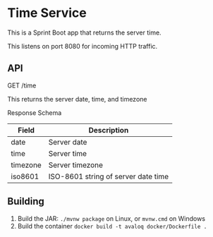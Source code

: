 Time Service
============

This is a Sprint Boot app that returns the server time.

This listens on port 8080 for incoming HTTP traffic.

API
---

GET /time

This returns the server date, time, and timezone

Response Schema

| Field     | Description                         |
|-----------|-------------------------------------|
| date      | Server date                         |
| time      | Server time                         |
| timezone  | Server timezone                     |
| iso8601   | ISO-8601 string of server date time |

Building
--------

1. Build the JAR:
   `./mvnw package`  on Linux, or
    `mvnw.cmd` on Windows
2. Build the container
   `docker build -t avaloq docker/Dockerfile .`
